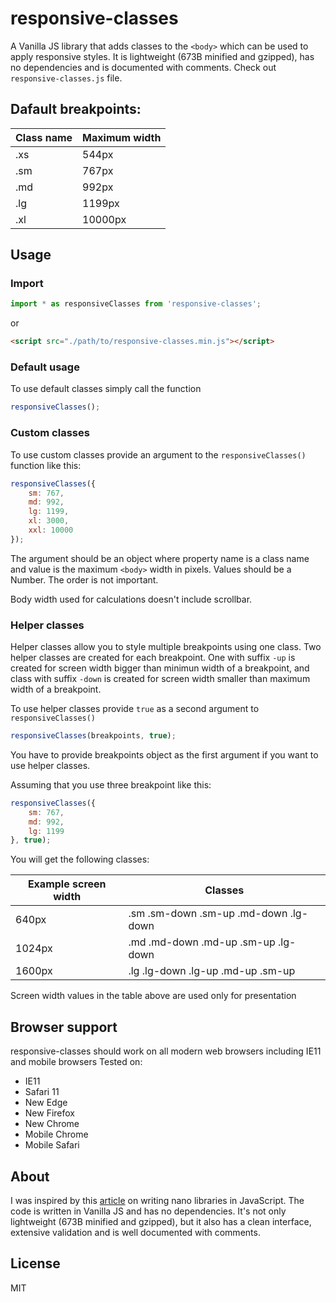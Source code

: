 # responsive-classes
A Vanilla JS library that adds classes to the `<body>` which can be used to apply responsive styles.
It is lightweight (673B minified and gzipped), has no dependencies and is documented with comments. Check out `responsive-classes.js` file.

## Dafault breakpoints:
| Class name | Maximum width  |
|--|--|
|.xs | 544px |
|.sm | 767px |
|.md | 992px |
|.lg | 1199px |
|.xl | 10000px |

## Usage
### Import
````js
import * as responsiveClasses from 'responsive-classes';
````
or
````html
<script src="./path/to/responsive-classes.min.js"></script>
````
### Default usage
To use default classes simply call the function
````js
responsiveClasses();
````
### Custom classes
To use custom classes provide an argument to the `responsiveClasses()` function like this:
````js
responsiveClasses({
	sm: 767,
	md: 992,
	lg: 1199,
	xl: 3000,
	xxl: 10000
});
````
The argument should be an object where property name is a class name and value is the maximum `<body>` width in pixels. Values should be a Number. The order is not important.

Body width used for calculations doesn't include scrollbar.

### Helper classes
Helper classes allow you to style multiple breakpoints using one class. Two helper classes are created for each breakpoint. One with suffix `-up` is created for screen width bigger than minimun width of a breakpoint, and class with suffix `-down` is created for screen width smaller than maximum width of a breakpoint.

To use helper classes provide `true` as a second argument to `responsiveClasses()`
````js
responsiveClasses(breakpoints, true);
````
You have to provide breakpoints object as the first argument if you want to use helper classes.

Assuming that you use three breakpoint like this:
````js
responsiveClasses({
	sm: 767,
	md: 992,
	lg: 1199
}, true);
````
You will get the following classes:

| Example screen width | Classes  |
|--|--|
| 640px | .sm .sm-down .sm-up .md-down .lg-down |
| 1024px | .md .md-down .md-up .sm-up .lg-down |
| 1600px | .lg .lg-down .lg-up .md-up .sm-up |

Screen width values in the table above are used only for presentation

## Browser support
responsive-classes should work on all modern web browsers including IE11 and mobile browsers
Tested on:
- IE11
- Safari 11
- New Edge
- New Firefox
- New Chrome
- Mobile Chrome
- Mobile Safari

## About
I was inspired by this [article](https://medium.com/@kelin2025/writing-js-libraries-less-than-1tb-size-6342da0c006a) on writing nano libraries in JavaScript. The code is written in Vanilla JS and has no dependencies. It's not only lightweight (673B minified and gzipped), but it also has a clean interface, extensive validation and is well documented with comments.

## License
MIT
